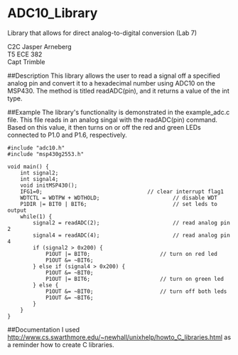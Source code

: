 ADC10_Library
=============

Library that allows for direct analog-to-digital conversion (Lab 7)

C2C Jasper Arneberg  
T5 ECE 382  
Capt Trimble  

##Description
This library allows the user to read a signal off a specified analog pin and convert it to a hexadecimal number using ADC10 on the MSP430. The method is titled readADC(pin), and it returns a value of the int type.

##Example
The library's functionality is demonstrated in the example_adc.c file. This file reads in an analog singal with the readADC(pin) command. Based on this value, it then turns on or off the red and green LEDs connected to P1.0 and P1.6, respectively.
```
#include "adc10.h"
#include "msp430g2553.h"

void main() {
	int signal2;
	int signal4;
	void initMSP430();
	IFG1=0; 								// clear interrupt flag1
	WDTCTL = WDTPW + WDTHOLD;						// disable WDT
	P1DIR |= BIT0 | BIT6;							// set leds to output
	while(1) {
		signal2 = readADC(2);						// read analog pin 2
		signal4 = readADC(4);						// read analog pin 4
		if (signal2 > 0x200) {
			P1OUT |= BIT0;						// turn on red led
			P1OUT &= ~BIT6;
		} else if (signal4 > 0x200) {
			P1OUT &= ~BIT0;
			P1OUT |= BIT6;						// turn on green led
		} else {
			P1OUT &= ~BIT0;						// turn off both leds
			P1OUT &= ~BIT6;
		}
	}
}
````

##Documentation
I used http://www.cs.swarthmore.edu/~newhall/unixhelp/howto_C_libraries.html as a reminder how to create C libraries.
